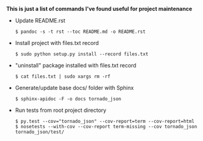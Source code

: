 **This is just a list of commands I've found useful for project maintenance**


* Update README.rst

    ```$ pandoc -s -t rst --toc README.md -o README.rst```

* Install project with files.txt record

    ```$ sudo python setup.py install --record files.txt```

* "uninstall" package installed with files.txt record

    ```$ cat files.txt | sudo xargs rm -rf```

* Generate/update base docs/ folder with Sphinx

    ```$ sphinx-apidoc -F -o docs tornado_json```

* Run tests from root project directory

    ```$ py.test --cov="tornado_json" --cov-report=term --cov-report=html```
    ```$ nosetests --with-cov --cov-report term-missing --cov tornado_json tornado_json/test/```
